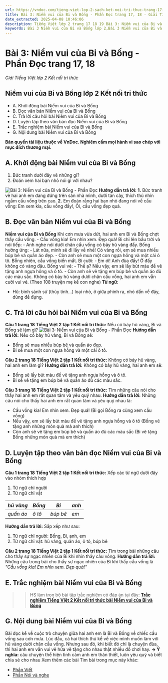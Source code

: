 ```yaml
---
url: https://vndoc.com/tieng-viet-lop-2-sach-ket-noi-tri-thuc-trang-17-18-233214
title: Bài 3: Niềm vui của Bi và Bống - Phần Đọc trang 17, 18 - Giải Tiếng Việt lớp 2 Kết nối tri thức - VnDoc.com
date_extracted: 2025-04-08 10:46:06
description: Tiếng Việt lớp 2 trang 17 18 19 Bài 3: Niềm vui của Bi và Bống - Phần Đọc được biên soạn nhằm giúp các em HS đạt kết quả tốt trong quá trình làm bài tập và học tập môn Tiếng Việt lớp 2.
keywords: Bài 3 Niềm vui của Bi và Bống lớp 2,Bài 3 Niềm vui của Bi và Bống,tiếng việt lớp 2 bài 3 Niềm vui của Bi và Bống,tiếng việt 2 bài 3 Niềm vui của Bi và Bống,bài Niềm vui của Bi và Bống,tập đọc Niềm vui của Bi và Bống,Niềm vui của Bi và Bống lớp 2,tiếng việt lớp 2,tiếng việt lớp 2 kết nối tri thức,tiếng việt 2,bài tập tiếng việt lớp 2,sách tiếng việt lớp 2,giải bài tập tiếng việt lớp 2,vở bài tập tiếng việt lớp 2,vở bài tập tiếng việt,giải vở bài tập tiếng việt,tiếng việt lớp 2 tập 1
---
```


# Bài 3: Niềm vui của Bi và Bống - Phần Đọc trang 17, 18
 _Giải Tiếng Việt lớp 2 Kết nối tri thức_
## **Niềm vui của Bi và Bống lớp 2 Kết nối tri thức**
  * A. Khởi động bài Niềm vui của Bi và Bống
  * B. Đọc văn bản Niềm vui của Bi và Bống
  * C. Trả lời câu hỏi bài Niềm vui của Bi và Bống
  * D. Luyện tập theo văn bản đọc Niềm vui của Bi và Bống 
  * E. Trắc nghiệm bài Niềm vui của Bi và Bống 
  * G. Nội dung bài Niềm vui của Bi và Bống

**Bản quyền tài liệu thuộc về VnDoc. Nghiêm cấm mọi hành vi sao chép với mục đích thương mại.**
## **A. Khởi động bài Niềm vui của Bi và Bống**
  1. Bức tranh dưới đây vẽ những gì?
  2. Đoán xem hai bạn nhỏ nói gì với nhau?

![Bài 3: Niềm vui của Bi và Bống - Phần Đọc](https://i.vdoc.vn/data/image/2021/05/26/tieng-viet-lop-2-sach-ket-noi-tri-thuc-trang-17-18-1.jpg)
**Hướng dẫn trả lời:**
**1.** Bức tranh vẽ hai anh em đang đứng trên sân nhà mình, dưới tán cây, thích thú nhìn ngắm cầu vồng trên cao.
**2.** Em đoán rằng hai bạn nhỏ đang nói về cầu vồng: Em xem kìa, cầu vồng đấy\!, Ôi, cầu vồng đẹp quá.
## **B. Đọc văn bản Niềm vui của Bi và Bống**
**Niềm vui của Bi và Bống**
Khi cơn mưa vừa dứt, hai anh em Bi và Bống chợt thấy cầu vồng.
\- Cầu vồng kìa\! Em nhìn xem. Đẹp quá\!
Bi chỉ lên bầu trời và nói tiếp:
\- Anh nghe nói dưới chân cầu vồng có bảy hũ vàng đấy.
Bống hưởng ứng:
\- Lát nữa, mình sẽ đi lấy về nhé\! Có vàng rồi, em sẽ mua nhiều búp bê và quần áo đẹp.
\- Còn anh sẽ mua một con ngựa hồng và một cái ô tô.
Bỗng nhiên, cầu vồng biến mất. Bi cười:
\- Em ơi\! Anh đùa đấy\! Ở đấy không có vàng đâu.
Bống vui vẻ:
\- Thế ạ? Nếu vậy, em sẽ lấy bút màu để vẽ tặng anh ngựa hồng và ô tô.
\- Còn anh sẽ vẽ tặng em búp bê và quần áo đủ các màu sắc.
Không có bảy hũ vàng dưới chân cầu vồng, hai anh em vẫn cười vui vẻ.
\(Theo 108 truyện mẹ kể con nghe\)
**Từ ngữ:**
  * Hũ: bình sành sứ \(thủy tinh…\) loại nhỏ, ở giữa phình ra, nhỏ dần về đáy, dùng để đựng.

## **C. Trả lời câu hỏi bài Niềm vui của Bi và Bống**
**Câu 1 trang 18 Tiếng Việt 2 tập 1 Kết nối tri thức:** Nếu có bảy hũ vàng, Bi và Bống sẽ làm gì?
![Bài 3: Niềm vui của Bi và Bống - Phần Đọc](https://i.vdoc.vn/data/image/2021/05/26/tieng-viet-lop-2-sach-ket-noi-tri-thuc-trang-17-18-2.jpg)
**Hướng dẫn trả lời:**
Nếu có bảy hũ vàng, Bi và Bống sẽ:
  * Bống sẽ mua nhiều búp bê và quần áo đẹp.
  * Bi sẽ mua một con ngựa hồng và một cái ô tô.

**Câu 2 trang 18 Tiếng Việt 2 tập 1 Kết nối tri thức:** Không có bảy hũ vàng, hai anh em làm gì?
**Hướng dẫn trả lời:**
Không có bảy hũ vàng, hai anh em sẽ:
  * Bống sẽ lấy bút màu để vẽ tặng anh ngựa hồng và ô tô.
  * Bi sẽ vẽ tặng em búp bê và quần áo đủ các màu sắc.

**Câu 3 trang 18 Tiếng Việt 2 tập 1 Kết nối tri thức:** Tìm những câu nói cho thấy hai anh em rất quan tâm và yêu quý nhau.
**Hướng dẫn trả lời:**
Những câu nói cho thấy hai anh em rất quan tâm và yêu quý nhau là:
  * Cầu vồng kìa\! Em nhìn xem. Đẹp quá\! \(Bi gọi Bống ra cùng xem cầu vồng\)
  * Nếu vậy, em sẽ lấy bút màu để vẽ tặng anh ngựa hồng và ô tô \(Bống vẽ tặng anh những món quà mà anh thích\)
  * Còn anh sẽ vẽ tặng em búp bê và quần áo đủ các màu sắc \(Bi vẽ tặng Bống những món quà mà em thích\)

## **D. Luyện tập theo văn bản đọc Niềm vui của Bi và Bống**
**Câu 1 trang 18 Tiếng Việt 2 tập 1 Kết nối tri thức:** Xếp các từ ngữ dưới đây vào nhóm thích hợp
  1. Từ ngữ chỉ người
  2. Từ ngữ chỉ vật

 _hũ vàng_|  _Bống_|  _Bi_|  _anh_  
---|---|---|---  
 _quần áo_|  _ô tô_|  _búp bê_|  _em_  
**Hướng dẫn trả lời:**
Sắp xếp như sau:
  1. Từ ngữ chỉ người: Bống, Bi, anh, em
  2. Từ ngữ chỉ vật: hũ vàng, quần áo, ô tô, búp bê

**Câu 2 trang 18 Tiếng Việt 2 tập 1 Kết nối tri thức:** Tìm trong bài những câu cho thấy sự ngạc nhiên của Bi khi nhìn thấy cầu vồng.
**Hướng dẫn trả lời:**
Những câu trong bài cho thấy sự ngạc nhiên của Bi khi thấy cầu vồng là _"Cầu vồng kìa\! Em nhìn xem. Đẹp quá\!"_
## **E. Trắc nghiệm bài Niềm vui của Bi và Bống**
>> HS làm trọn bộ bài tập trắc nghiệm có đáp án tại đây: **[Trắc nghiệm Tiếng Việt 2 Kết nối tri thức bài Niềm vui của Bi và Bống](<https://vndoc.com/trac-nghiem-online-bai-niem-vui-cua-bi-va-bong-275371>)**
## **G. Nội dung bài Niềm vui của Bi và Bống**
Bài đọc kể về cuộc trò chuyện giữa hai anh em là Bi và Bống về chiếc cầu vồng sau cơn mưa. Lúc đầu, cả hai thích thú kể về việc mình muốn làm với hũ vàng dưới chân cầu vồng. Nhưng sau đó, khi biết đó chỉ là chuyện đùa, thì hai anh em vẫn vui vẻ hứa vẽ tặng cho nhau thật nhiều đồ chơi hay.
**→ Ý nghĩa:** câu chuyện thể hiện tình cảm anh em thân thiết, luôn yêu quý và biết chia sẻ cho nhau
Xem thêm các bài Tìm bài trong mục này khác:
  * [Phần Viết](</tieng-viet-lop-2-sach-ket-noi-tri-thuc-trang-19-phan-viet-233218>)
  * [Phần Nói và nghe](</tieng-viet-lop-2-sach-ket-noi-tri-thuc-trang-19-233221>)

